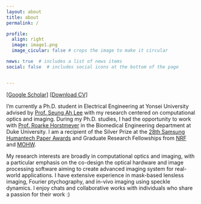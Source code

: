 ```yaml
---
layout: about
title: about
permalink: /

profile:
  align: right
  image: image1.png
  image_cicular: false # crops the image to make it circular

news: true  # includes a list of news items
social: false  # includes social icons at the bottom of the page


---
```


[\[Google Scholar\]](https://scholar.google.com/citations?user=vkm0OSoAAAAJ&hl=en) [\[Download CV\]](https://drive.google.com/file/d/1GPf-75I7dchSuVe8-0HYK-kmRek1Rr6t/view?usp=sharing)

I’m currently a Ph.D. student in Electrical Engineering at Yonsei University advised by [Prof. Seung Ah Lee](https://sites.google.com/oisl.me/oisl/) with my research centered on computational optics and imaging. During my Ph.D. studies, I had the opportunity to work with [Prof. Roarke Horstmeyer](http://horstmeyer.pratt.duke.edu/) in the Biomedical Engineering department at Duke University. I am a recipient of the Silver Prize at the [28th Samsung Humantech Paper Awards](https://humantech.samsung.com/saitext/index.jsp) and Graduate Research Fellowships from [NRF](https://www.nrf.re.kr/eng/index) and [MOHW](https://www.mohw.go.kr/eng/index.jsp).

My research interests are broadly in computational optics and imaging, with a particular emphasis on the co-design the optical hardware and image processing software aiming to create advanced imaging system for real-world applications. I have extensive experience in mask-based lensless imaging, Fourier ptychography, and in-vivo imaging using speckle dynamics. I enjoy chats and collaborative works with individuals who share a passion for their work :)

